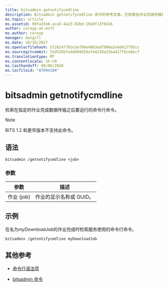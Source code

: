 ```yaml
---
title: bitsadmin getnotifycmdline
description: Bitsadmin getnotifycmdline 命令的参考文章，它检索在作业完成传输数据时运行的命令行命令。
ms.topic: article
ms.assetid: 90fa33e6-aca5-4a23-82bd-19a9f13f8416
author: coreyp-at-msft
ms.author: coreyp
manager: dongill
ms.date: 10/16/2017
ms.openlocfilehash: 5726147701e3ef09e40b3edf900a2e4d417f95cc
ms.sourcegitcommit: 53d526bfeddb89d28af44210a23ba417f6ce0ecf
ms.translationtype: MT
ms.contentlocale: zh-CN
ms.lasthandoff: 08/06/2020
ms.locfileid: "87894104"
---
```

# <a name="bitsadmin-getnotifycmdline"></a>bitsadmin getnotifycmdline

检索在指定的作业完成数据传输之后要运行的命令行命令。

> [!NOTE]
> BITS 1.2 和更早版本不支持此命令。

## <a name="syntax"></a>语法

```
bitsadmin /getnotifycmdline <job>
```

### <a name="parameters"></a>参数

| 参数 | 描述 |
| -------------- | -------------- |
| 作业 (job) | 作业的显示名称或 GUID。 |

## <a name="examples"></a>示例

在名为*myDownloadJob*的作业完成时检索服务使用的命令行命令。

```
bitsadmin /getnotifycmdline myDownloadJob
```

## <a name="additional-references"></a>其他参考

- [命令行语法项](command-line-syntax-key.md)

- [bitsadmin 命令](bitsadmin.md)
